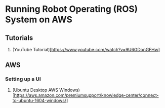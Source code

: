 # Running Robot Operating (ROS) System on AWS

## Tutorials

1. (YouTube Tutorial)[https://www.youtube.com/watch?v=9U6GDonGFHw]

## AWS

### Setting up a UI

1. (Ubuntu Desktop AWS Windows)[https://aws.amazon.com/premiumsupport/knowledge-center/connect-to-ubuntu-1604-windows/]
